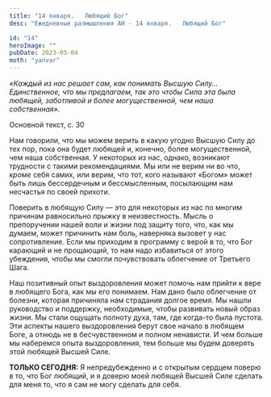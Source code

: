 ```yaml
---
title: "14 января.   Любящий Бог"
desc: "Ежедневные размышления АН - 14 января.   Любящий Бог"

id: "14"
heroImage: ""
pubDate: 2023-05-04
moth: "yanvar"
---
```


_«Каждый из нас решает сам, как понимать Высшую Силу… Единственное, что мы
предлагаем, так это чтобы Сила эта была любящей, заботливой и более
могущественной, чем наша собственная»._

Основной текст, с. 30

Нам говорили, что мы можем верить в какую угодно Высшую Силу до тех пор, пока
она будет любящей и, конечно, более могущественной, чем наша собственная. У
некоторых из нас, однако, возникают трудности с такими рекомендациями. Мы или
не верим ни во что, _кроме_ себя самих, или верим, что тот, кого называют
«Богом» может быть лишь бессердечным и бессмысленным, посылающим нам несчастья
по своей прихоти.

Поверить в любящую Силу — это для некоторых из нас по многим причинам
равносильно прыжку в неизвестность. Мысль о препоручении нашей воли и жизни
под защиту того, что, как мы думаем, может причинить нам боль, наверняка
вызовет у нас сопротивление. Если мы приходим в программу с верой в то, что
Бог карающий и не прощающий, то нам надо избавиться от этого убеждения, чтобы
мы смогли почувствовать облегчение от Третьего Шага.

Наш позитивный опыт выздоровления может помочь нам прийти к вере в любящего
Бога, как мы его понимаем. Нам дано было облегчение от болезни, которая
причиняла нам страдания долгое время. Мы нашли руководство и поддержку,
необходимые, чтобы развивать новый образ жизни. Мы стали ощущать полноту духа,
там, где когда-то была пустота. Эти аспекты нашего выздоровления берут свое
начало в любящем Боге, а отнюдь не в бесчувственном и полном ненависти. И чем
больше мы наберемся опыта выздоровления, тем больше мы будем доверять этой
любящей Высшей Силе.

**ТОЛЬКО СЕГОДНЯ:** Я непредубежденно и с открытым сердцем поверю в то, что
Бог любящий, и я доверю моей любящей Высшей Силе сделать для меня то, что я
сам не могу сделать для себя.
